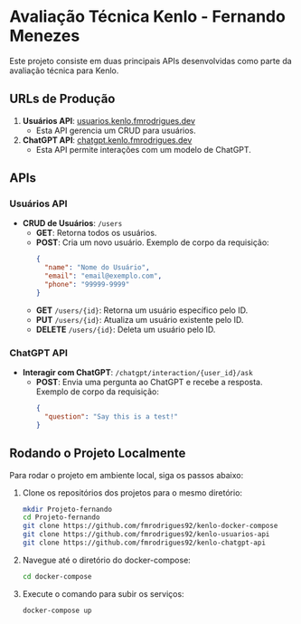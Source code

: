 # Avaliação Técnica Kenlo - Fernando Menezes

Este projeto consiste em duas principais APIs desenvolvidas como parte da avaliação técnica para Kenlo.

## URLs de Produção

1. **Usuários API**: [usuarios.kenlo.fmrodrigues.dev](https://usuarios.kenlo.fmrodrigues.dev)
    - Esta API gerencia um CRUD para usuários.
2. **ChatGPT API**: [chatgpt.kenlo.fmrodrigues.dev](https://chatgpt.kenlo.fmrodrigues.dev)
    - Esta API permite interações com um modelo de ChatGPT.

## APIs

### Usuários API

- **CRUD de Usuários**: `/users`
  - **GET**: Retorna todos os usuários.
  - **POST**: Cria um novo usuário. Exemplo de corpo da requisição:
    ```json
    {
      "name": "Nome do Usuário",
      "email": "email@exemplo.com",
      "phone": "99999-9999"
    }
    ```
  - **GET** `/users/{id}`: Retorna um usuário específico pelo ID.
  - **PUT** `/users/{id}`: Atualiza um usuário existente pelo ID.
  - **DELETE** `/users/{id}`: Deleta um usuário pelo ID.

### ChatGPT API

- **Interagir com ChatGPT**: `/chatgpt/interaction/{user_id}/ask`
  - **POST**: Envia uma pergunta ao ChatGPT e recebe a resposta. Exemplo de corpo da requisição:
    ```json
    {
      "question": "Say this is a test!"
    }
    ```

## Rodando o Projeto Localmente

Para rodar o projeto em ambiente local, siga os passos abaixo:

1. Clone os repositórios dos projetos para o mesmo diretório:
    ```bash
    mkdir Projeto-fernando
    cd Projeto-fernando
    git clone https://github.com/fmrodrigues92/kenlo-docker-compose
    git clone https://github.com/fmrodrigues92/kenlo-usuarios-api
    git clone https://github.com/fmrodrigues92/kenlo-chatgpt-api
    ```

2. Navegue até o diretório do docker-compose:
    ```bash
    cd docker-compose
    ```

3. Execute o comando para subir os serviços:
    ```bash
    docker-compose up
    ```
